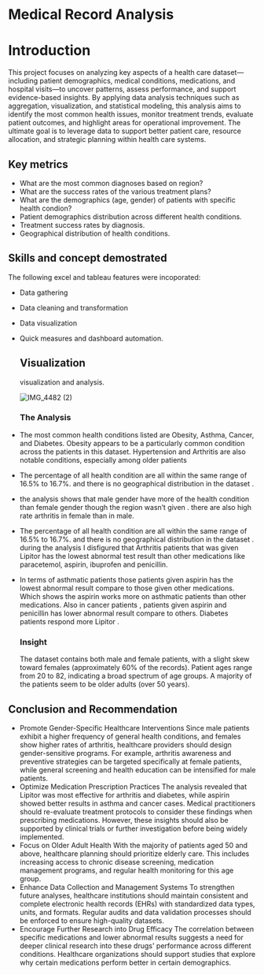 # Medical Record  Analysis

# Introduction

This project focuses on analyzing key aspects of a health care dataset—including patient demographics, medical conditions, medications, and hospital visits—to uncover patterns, assess performance, and support evidence-based insights.
By applying data analysis techniques such as aggregation, visualization, and statistical modeling, this analysis aims to identify the most common health issues, monitor treatment trends, evaluate patient outcomes, and highlight areas for operational improvement. The ultimate goal is to leverage data to support better patient care, resource allocation, and strategic planning within health care systems.


## Key metrics
- What are the most common diagnoses based on region?
-  What are the success rates of the various treatment plans?
-  What are the demographics (age, gender) of patients with specific health condion?
-   Patient demographics distribution across different health conditions.
- Treatment success rates by diagnosis.
- Geographical distribution of health conditions.
  



## Skills  and concept demostrated
The following excel and tableau features were incoporated:
- Data gathering
- Data cleaning and transformation
- Data visualization
- Quick measures and dashboard automation.

  ## Visualization
  visualization and analysis.

  ![IMG_4482 (2)](https://github.com/user-attachments/assets/db593d9b-fb6d-4ebf-b524-a743433559e5)

  ### The Analysis
 - The most common health conditions listed are Obesity, Asthma, Cancer, and Diabetes. Obesity appears to be a particularly common condition across the patients in this dataset.
Hypertension and Arthritis are also notable conditions, especially among older patients
 
- The percentage of all health condition are all within the same range of 16.5% to 16.7%. and there is no geographical distribution in the dataset .
- the analysis  shows that male gender have more of the health condition than female gender  though the region wasn’t given . there are also high rate  arthritis in female than in male.
- The percentage of all health condition are all within the same range of 16.5% to 16.7%. and there is no geographical distribution in the dataset . during the analysis I disfigured that Arthritis patients that was given Lipitor has the lowest abnormal test result  than other medications like paracetemol, aspirin, ibuprofen and penicillin.
- In terms of asthmatic patients those patients given aspirin has the lowest abnormal result compare to those given other medications. Which shows the aspirin works more on asthmatic patients than other medications.  Also in cancer patients , patients given aspirin and penicillin has lower abnormal result compare to others. Diabetes patients respond more Lipitor .

  ### Insight
   The dataset contains both male and female patients, with a slight skew toward females (approximately 60% of the records).
Patient ages range from 20 to 82, indicating a broad spectrum of age groups. A majority of the patients seem to be older adults (over 50 years).

## Conclusion and Recommendation
- Promote Gender-Specific Healthcare Interventions
Since male patients exhibit a higher frequency of general health conditions, and females show higher rates of arthritis, healthcare providers should design gender-sensitive programs. For example, arthritis awareness and preventive strategies can be targeted specifically at female patients, while general screening and health education can be intensified for male patients.
- Optimize Medication Prescription Practices
The analysis revealed that Lipitor was most effective for arthritis and diabetes, while aspirin showed better results in asthma and cancer cases. Medical practitioners should re-evaluate treatment protocols to consider these findings when prescribing medications. However, these insights should also be supported by clinical trials or further investigation before being widely implemented.
- Focus on Older Adult Health
With the majority of patients aged 50 and above, healthcare planning should prioritize elderly care. This includes increasing access to chronic disease screening, medication management programs, and regular health monitoring for this age group.
- Enhance Data Collection and Management Systems
To strengthen future analyses, healthcare institutions should maintain consistent and complete electronic health records (EHRs) with standardized data types, units, and formats. Regular audits and data validation processes should be enforced to ensure high-quality datasets.
- Encourage Further Research into Drug Efficacy
The correlation between specific medications and lower abnormal results suggests a need for deeper clinical research into these drugs' performance across different conditions. Healthcare organizations should support studies that explore why certain medications perform better in certain demographics.








  







